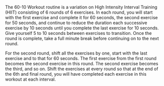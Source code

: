 The 60-10 Workout routine is a variation on High Intensity Interval Training (HIIT) consisting of 6 rounds of 6 exercises.  In each round, you will start with the first exercise and complete it for 60 seconds, the second exercise for 50 seconds, and continue to reduce the duration each successive exercise by 10 seconds until you complete the last exercise for 10 seconds.  Give yourself 5 to 10 seconds between exercises to transition.  Once the round is complete, take a full minute break before continuing on to the next round.  

For the second round, shift all the exercises by one, start with the last exercise and to that for 60 seconds.  The first exercise from the first round becomes the second exercise in this round.  The second exercise becomes the third, and so on.  Shift the exercises at every round so that at the end of the 6th and final round, you will have completed each exercise in this workout at each interval.